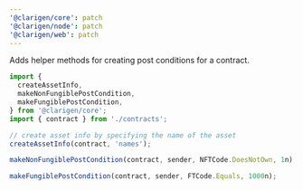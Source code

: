 ```yaml
---
'@clarigen/core': patch
'@clarigen/node': patch
'@clarigen/web': patch
---
```


Adds helper methods for creating post conditions for a contract.

```ts
import {
  createAssetInfo,
  makeNonFungiblePostCondition,
  makeFungiblePostCondition,
} from '@clarigen/core';
import { contract } from './contracts';

// create asset info by specifying the name of the asset
createAssetInfo(contract, 'names');

makeNonFungiblePostCondition(contract, sender, NFTCode.DoesNotOwn, 1n);

makeFungiblePostCondition(contract, sender, FTCode.Equals, 1000n);
```
